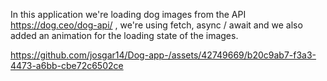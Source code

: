 In this application we're loading dog images from the API https://dog.ceo/dog-api/ , we're using fetch, async / await and we also added an animation for the loading state of the images.

https://github.com/josgar14/Dog-app-/assets/42749669/b20c9ab7-f3a3-4473-a6bb-cbe72c6502ce

